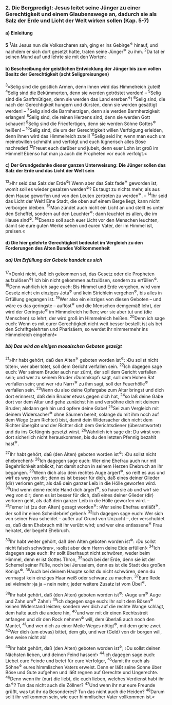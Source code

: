 ### 2. Die Bergpredigt: Jesus leitet seine Jünger zu einer Gerechtigkeit und einem Glaubenswege an, dadurch sie als Salz der Erde und Licht der Welt wirken sollen (Kap. 5-7)

#### a) Einleitung

__5__
<sup>1</sup>Als Jesus nun die Volksscharen sah, ging er ins Gebirge<sup title="oder: auf den Berg">&#x2732;</sup> hinauf, und nachdem er sich dort gesetzt hatte, traten seine Jünger<sup title="d.h. Schüler, Zuhörer">&#x2732;</sup> zu ihm.
<sup>2</sup>Da tat er seinen Mund auf und lehrte sie mit den Worten:

#### b) Beschreibung der geistlichen Entwicklung der Jünger bis zum vollen Besitz der Gerechtigkeit (acht Seligpreisungen)

<sup>3</sup>»Selig sind die geistlich Armen, denn ihnen wird das Himmelreich zuteil!
<sup>4</sup>Selig sind die Bekümmerten, denn sie werden getröstet werden! –
<sup>5</sup>Selig sind die Sanftmütigen, denn sie werden das Land ererben<sup title="oder: die Erde besitzen">&#x2732;</sup>!
<sup>6</sup>Selig sind, die nach der Gerechtigkeit hungern und dürsten, denn sie werden gesättigt werden! –
<sup>7</sup>Selig sind die Barmherzigen, denn sie werden Barmherzigkeit erlangen!
<sup>8</sup>Selig sind, die reinen Herzens sind, denn sie werden Gott schauen!
<sup>9</sup>Selig sind die Friedfertigen, denn sie werden Söhne Gottes<sup title="vgl. 5,45">&#x2732;</sup> heißen! –
<sup>10</sup>Selig sind, die um der Gerechtigkeit willen Verfolgung erleiden, denn ihnen wird das Himmelreich zuteil!
<sup>11</sup>Selig seid ihr, wenn man euch um meinetwillen schmäht und verfolgt und euch lügnerisch alles Böse nachredet!
<sup>12</sup>Freuet euch darüber und jubelt, denn euer Lohn ist groß im Himmel! Ebenso hat man ja auch die Propheten vor euch verfolgt.«

#### c) Der Grundgedanke dieser ganzen Unterweisung: Die Jünger sollen das Salz der Erde und das Licht der Welt sein

<sup>13</sup>»Ihr seid das Salz der Erde<sup title="= für die Erde">&#x2732;</sup>! Wenn aber das Salz fade<sup title="= salzlos">&#x2732;</sup> geworden ist, womit soll es wieder gesalzen werden<sup title="d.h. seine Salzkraft zurückerhalten">&#x2732;</sup>? Es taugt zu nichts mehr, als aus dem Hause geworfen und von den Leuten zertreten zu werden<sup title="Mk 9,50; Lk 14,34-35">&#x2732;</sup>. –
<sup>14</sup>Ihr seid das Licht der Welt! Eine Stadt, die oben auf einem Berge liegt, kann nicht verborgen bleiben.
<sup>15</sup>Man zündet auch nicht ein Licht an und stellt es unter den Scheffel, sondern auf den Leuchter<sup title="d.h. Lichtständer">&#x2732;</sup>: dann leuchtet es allen, die im Hause sind<sup title="Mk 4,21; Lk 8,16; 11,33">&#x2732;</sup>.
<sup>16</sup>Ebenso soll auch euer Licht vor den Menschen leuchten, damit sie eure guten Werke sehen und euren Vater, der im Himmel ist, preisen.«

#### d) Die hier gelehrte Gerechtigkeit bedeutet im Vergleich zu den Forderungen des Alten Bundes Vollkommenheit

##### aa) Um Erfüllung der Gebote handelt es sich

<sup>17</sup>»Denkt nicht, daß ich gekommen sei, das Gesetz oder die Propheten aufzulösen<sup title="= aufzuheben">&#x2732;</sup>! Ich bin nicht gekommen aufzulösen, sondern zu erfüllen<sup title="d.h. zur Erfüllung zu bringen">&#x2732;</sup>.
<sup>18</sup>Denn wahrlich ich sage euch: Bis Himmel und Erde vergehen, wird vom Gesetz nicht ein einziges Jota<sup title="d.h. der kleinste Buchstabe">&#x2732;</sup> und kein Strichlein vergehen<sup title="= aufgehoben werden">&#x2732;</sup>, bis alles in Erfüllung gegangen ist.
<sup>19</sup>Wer also ein einziges von diesen Geboten – und wäre es das geringste – auflöst<sup title="= aufhebt">&#x2732;</sup> und die Menschen demgemäß lehrt, der wird der Geringste<sup title="oder: Kleinste">&#x2732;</sup> im Himmelreich heißen; wer sie aber tut und (die Menschen) so lehrt, der wird groß im Himmelreich heißen.
<sup>20</sup>Denn ich sage euch: Wenn es mit eurer Gerechtigkeit nicht weit besser bestellt ist als bei den Schriftgelehrten und Pharisäern, so werdet ihr nimmermehr ins Himmelreich eingehen!«

##### bb) Das wird an einigen mosaischen Geboten gezeigt

<sup>21</sup>»Ihr habt gehört, daß den Alten<sup title="= Vorfahren">&#x2732;</sup> geboten worden ist<sup title="2.Mose 20,13; 21,12">&#x2732;</sup>: ›Du sollst nicht töten‹, wer aber tötet, soll dem Gericht verfallen sein.
<sup>22</sup>Ich dagegen sage euch: Wer seinem Bruder auch nur zürnt, der soll dem Gericht verfallen sein; und wer zu seinem Bruder ›Dummkopf‹ sagt, soll dem Hohen Rat verfallen sein; und wer ›du Narr‹<sup title="= Gottloser">&#x2732;</sup> zu ihm sagt, soll der Feuerhölle<sup title="= Gehenna">&#x2732;</sup> verfallen sein.
<sup>23</sup>Wenn du also deine Opfergabe zum Altar bringst und dich dort erinnerst, daß dein Bruder etwas gegen dich hat,
<sup>24</sup>so laß deine Gabe dort vor dem Altar und gehe zunächst hin und versöhne dich mit deinem Bruder; alsdann geh hin und opfere deine Gabe!
<sup>25</sup>Sei zum Vergleich mit deinem Widersacher<sup title="= Prozeßgegner">&#x2732;</sup> ohne Säumen bereit, solange du mit ihm noch auf dem Wege (zum Richter) bist, damit dein Widersacher dich nicht dem Richter übergibt und der Richter dich dem Gerichtsdiener (überantwortet) und du ins Gefängnis gesetzt wirst.
<sup>26</sup>Wahrlich ich sage dir: Du wirst von dort sicherlich nicht herauskommen, bis du den letzten Pfennig bezahlt hast<sup title="vgl. Lk 12,58-59">&#x2732;</sup>.

<sup>27</sup>Ihr habt gehört, daß (den Alten) geboten worden ist<sup title="2.Mose 20,14">&#x2732;</sup>: ›Du sollst nicht ehebrechen!‹
<sup>28</sup>Ich dagegen sage euch: Wer eine Ehefrau auch nur mit Begehrlichkeit anblickt, hat damit schon in seinem Herzen Ehebruch an ihr begangen.
<sup>29</sup>Wenn dich also dein rechtes Auge ärgert<sup title="oder: zum Bösen verführen will">&#x2732;</sup>, so reiß es aus und wirf es weg von dir; denn es ist besser für dich, daß eines deiner Glieder (dir) verloren geht, als daß dein ganzer Leib in die Hölle geworfen wird.
<sup>30</sup>Und wenn deine rechte Hand dich ärgert<sup title="oder: zum Bösen verführen will">&#x2732;</sup>, so haue sie ab und wirf sie weg von dir; denn es ist besser für dich, daß eines deiner Glieder (dir) verloren geht, als daß dein ganzer Leib in die Hölle geworfen wird. –
<sup>31</sup>Ferner ist (zu den Alten) gesagt worden<sup title="5.Mose 24,1">&#x2732;</sup>: ›Wer seine Ehefrau entläßt<sup title="oder: sich von seiner Frau scheiden will">&#x2732;</sup>, der soll ihr einen Scheidebrief geben!‹
<sup>32</sup>Ich dagegen sage euch: Wer sich von seiner Frau scheidet – außer auf Grund von Unzucht –, der verschuldet es, daß dann Ehebruch mit ihr verübt wird; und wer eine entlassene<sup title="oder: geschiedene">&#x2732;</sup> Frau heiratet, der begeht Ehebruch.

<sup>33</sup>Ihr habt weiter gehört, daß den Alten geboten worden ist<sup title="3.Mose 19,12; 4.Mose 30,3-4">&#x2732;</sup>: ›Du sollst nicht falsch schwören‹, ›sollst aber dem Herrn deine Eide erfüllen!‹
<sup>34</sup>Ich dagegen sage euch: Ihr sollt überhaupt nicht schwören, weder beim Himmel, denn er ist Gottes Thron,
<sup>35</sup>noch bei der Erde, denn sie ist der Schemel seiner Füße, noch bei Jerusalem, denn es ist die Stadt des großen Königs<sup title="d.h. Gottes">&#x2732;</sup>.
<sup>36</sup>Auch bei deinem Haupte sollst du nicht schwören, denn du vermagst kein einziges Haar weiß oder schwarz zu machen.
<sup>37</sup>Eure Rede sei vielmehr ›ja ja – nein nein‹; jeder weitere Zusatz ist vom Übel<sup title="oder: stammt vom Bösen">&#x2732;</sup>.

<sup>38</sup>Ihr habt gehört, daß (den Alten) geboten worden ist<sup title="2.Mose 21,24; 3.Mose 24,19-20">&#x2732;</sup>: ›Auge um<sup title="= gegen">&#x2732;</sup> Auge und Zahn um<sup title="= gegen">&#x2732;</sup> Zahn!‹
<sup>39</sup>Ich dagegen sage euch: Ihr sollt dem Bösen<sup title="= der Bosheit">&#x2732;</sup> keinen Widerstand leisten; sondern wer dich auf die rechte Wange schlägt, dem halte auch die andere hin,
<sup>40</sup>und wer mit dir einen Rechtsstreit anfangen und dir den Rock nehmen<sup title="= pfänden">&#x2732;</sup> will, dem überlaß auch noch den Mantel,
<sup>41</sup>und wer dich zu einer Meile Weges nötigt<sup title="= preßt">&#x2732;</sup>, mit dem gehe zwei.
<sup>42</sup>Wer dich (um etwas) bittet, dem gib, und wer (Geld) von dir borgen will, den weise nicht ab!

<sup>43</sup>Ihr habt gehört, daß (den Alten) geboten worden ist<sup title="3.Mose 19,18">&#x2732;</sup>; ›Du sollst deinen Nächsten lieben, und deinen Feind hassen!‹
<sup>44</sup>Ich dagegen sage euch: Liebet eure Feinde und betet für eure Verfolger,
<sup>45</sup>damit ihr euch als Söhne<sup title="bzw. Kinder">&#x2732;</sup> eures himmlischen Vaters erweist. Denn er läßt seine Sonne über Böse und Gute aufgehen und läßt regnen auf Gerechte und Ungerechte.
<sup>46</sup>Denn wenn ihr (nur) die liebt, die euch lieben, welches Verdienst habt ihr da<sup title="oder: welchen Lohn habt ihr dafür zu erwarten">&#x2732;</sup>? Tun das nicht auch die Zöllner?
<sup>47</sup>Und wenn ihr nur eure Freunde grüßt, was tut ihr da Besonderes? Tun das nicht auch die Heiden?
<sup>48</sup>Darum sollt ihr vollkommen sein, wie euer himmlischer Vater vollkommen ist.«